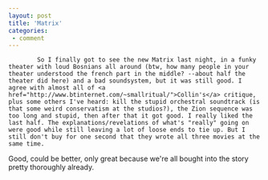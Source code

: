 ```yaml
---
layout: post
title: 'Matrix'
categories:
 - comment
---
```



			So I finally got to see the new Matrix last night, in a funky theater with loud Bosnians all around (btw, how many people in your theater understood the french part in the middle? --about half the theater did here) and a bad soundsystem, but it was still good. I agree with almost all of <a href="http://www.btinternet.com/~smallritual/">Collin's</a> critique, plus some others I've heard: kill the stupid orchestral soundtrack (is that some weird conservatism at the studios?), the Zion sequence was too long and stupid, then after that it got good. I really liked the last half. The explanations/revelations of what's "really" going on were good while still leaving a lot of loose ends to tie up. But I still don't buy for one second that they wrote all three movies at the same time.



Good, could be better, only great because we're all bought into the story pretty thoroughly already.
		


			
		